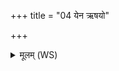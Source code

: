 +++
title = "04 येन ऋषयो"

+++
<details><summary>मूलम् (WS)</summary>

येन ऋषयो बलमद्योतयन् युजा येनासुराणामयुवन्त मायाः ।  
येनाग्निना पणीनिन्द्रो जिगाय स नो मुञ्चत्वंहसः ॥ ५ ॥
</details>